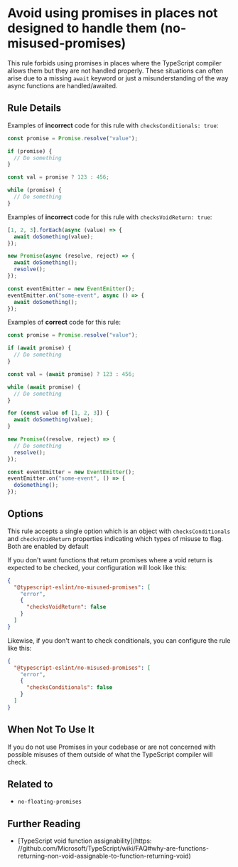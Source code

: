 # Avoid using promises in places not designed to handle them (no-misused-promises)

This rule forbids using promises in places where the TypeScript compiler allows them but they are not handled properly. These situations can often arise due to a missing `await` keyword or just a misunderstanding of the way async functions are handled/awaited.

## Rule Details

Examples of **incorrect** code for this rule with `checksConditionals: true`:

```ts
const promise = Promise.resolve("value");

if (promise) {
  // Do something
}

const val = promise ? 123 : 456;

while (promise) {
  // Do something
}
```

Examples of **incorrect** code for this rule with `checksVoidReturn: true`:

```ts
[1, 2, 3].forEach(async (value) => {
  await doSomething(value);
});

new Promise(async (resolve, reject) => {
  await doSomething();
  resolve();
});

const eventEmitter = new EventEmitter();
eventEmitter.on("some-event", async () => {
  await doSomething();
});
```

Examples of **correct** code for this rule:

```ts
const promise = Promise.resolve("value");

if (await promise) {
  // Do something
}

const val = (await promise) ? 123 : 456;

while (await promise) {
  // Do something
}

for (const value of [1, 2, 3]) {
  await doSomething(value);
}

new Promise((resolve, reject) => {
  // Do something
  resolve();
});

const eventEmitter = new EventEmitter();
eventEmitter.on("some-event", () => {
  doSomething();
});
```

## Options

This rule accepts a single option which is an object with `checksConditionals` and `checksVoidReturn` properties indicating which types of misuse to flag. Both are enabled by default

If you don't want functions that return promises where a void return is expected to be checked, your configuration will look like this:

```json
{
  "@typescript-eslint/no-misused-promises": [
    "error",
    {
      "checksVoidReturn": false
    }
  ]
}
```

Likewise, if you don't want to check conditionals, you can configure the rule like this:

```json
{
  "@typescript-eslint/no-misused-promises": [
    "error",
    {
      "checksConditionals": false
    }
  ]
}
```

## When Not To Use It

If you do not use Promises in your codebase or are not concerned with possible misuses of them outside of what the TypeScript compiler will check.

## Related to

- `no-floating-promises`

## Further Reading

- [TypeScript void function assignability](https:
  //github.com/Microsoft/TypeScript/wiki/FAQ#why-are-functions-returning-non-void-assignable-to-function-returning-void)
